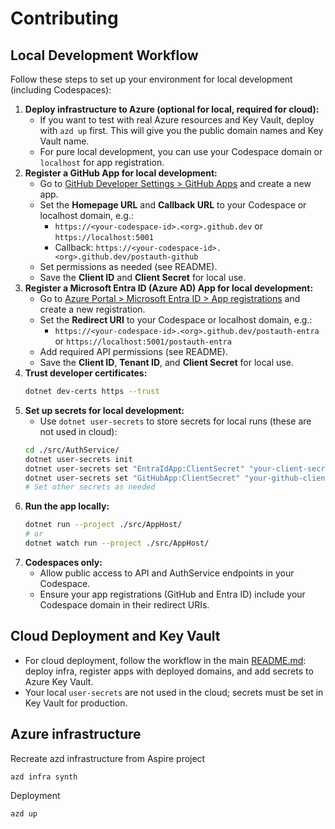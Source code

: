 # Contributing

## Local Development Workflow

Follow these steps to set up your environment for local development (including Codespaces):

1. **Deploy infrastructure to Azure (optional for local, required for cloud):**
   - If you want to test with real Azure resources and Key Vault, deploy with `azd up` first. This will give you the public domain names and Key Vault name.
   - For pure local development, you can use your Codespace domain or `localhost` for app registration.
2. **Register a GitHub App for local development:**
   - Go to [GitHub Developer Settings > GitHub Apps](https://github.com/settings/apps) and create a new app.
   - Set the **Homepage URL** and **Callback URL** to your Codespace or localhost domain, e.g.:
     - `https://<your-codespace-id>.<org>.github.dev` or `https://localhost:5001`
     - Callback: `https://<your-codespace-id>.<org>.github.dev/postauth-github`
   - Set permissions as needed (see README).
   - Save the **Client ID** and **Client Secret** for local use.
3. **Register a Microsoft Entra ID (Azure AD) App for local development:**
   - Go to [Azure Portal > Microsoft Entra ID > App registrations](https://portal.azure.com/#view/Microsoft_AAD_RegisteredApps/ApplicationsListBlade) and create a new registration.
   - Set the **Redirect URI** to your Codespace or localhost domain, e.g.:
     - `https://<your-codespace-id>.<org>.github.dev/postauth-entra` or `https://localhost:5001/postauth-entra`
   - Add required API permissions (see README).
   - Save the **Client ID**, **Tenant ID**, and **Client Secret** for local use.
4. **Trust developer certificates:**
   ```bash
   dotnet dev-certs https --trust
   ```
5. **Set up secrets for local development:**
   - Use `dotnet user-secrets` to store secrets for local runs (these are not used in cloud):
   ```bash
   cd ./src/AuthService/
   dotnet user-secrets init
   dotnet user-secrets set "EntraIdApp:ClientSecret" "your-client-secret"
   dotnet user-secrets set "GitHubApp:ClientSecret" "your-github-client-secret"
   # Set other secrets as needed
   ```
6. **Run the app locally:**
   ```bash
   dotnet run --project ./src/AppHost/
   # or
   dotnet watch run --project ./src/AppHost/
   ```
7. **Codespaces only:**
   - Allow public access to API and AuthService endpoints in your Codespace.
   - Ensure your app registrations (GitHub and Entra ID) include your Codespace domain in their redirect URIs.

## Cloud Deployment and Key Vault

- For cloud deployment, follow the workflow in the main [README.md](./README.md): deploy infra, register apps with deployed domains, and add secrets to Azure Key Vault.
- Your local `user-secrets` are not used in the cloud; secrets must be set in Key Vault for production.

## Azure infrastructure

Recreate azd infrastructure from Aspire project

```bash
azd infra synth
```

Deployment
```bash
azd up
```


